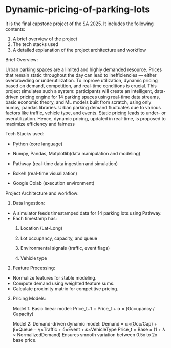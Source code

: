 # Dynamic-pricing-of-parking-lots
It is the final capstone project of the SA 2025. It includes the following contents:
1. A brief overview of the project
2. The tech stacks used
3. A detailed explanation of the project architecture and workflow

Brief Overview:

Urban parking spaces are a limited and highly demanded resource. Prices that remain static
throughout the day can lead to inefficiencies — either overcrowding or underutilization.
To improve utilization, dynamic pricing based on demand, competition, and real-time
conditions is crucial.
This project simulates such a system: participants will create an intelligent, data-driven
pricing engine for 14 parking spaces using real-time data streams, basic economic theory,
and ML models built from scratch, using only numpy, pandas libraries.
Urban parking demand fluctuates due to various factors like traffic, vehicle type, and events. Static pricing leads to under- or overutilization. Hence, dynamic pricing, updated in real-time, is proposed to maximize efficiency and fairness

Tech Stacks used:

+ Python (core language)

+ Numpy, Pandas, Matplotlib(data manipulation and modeling)

+ Pathway (real-time data ingestion and simulation)

+ Bokeh (real-time visualization)

+ Google Colab (execution environment)

Project Architecture and workflow:

1. Data Ingestion:
+ A simulator feeds timestamped data for 14 parking lots using Pathway.
+ Each timestamp has:
    1. Location (Lat-Long)

    2. Lot occupancy, capacity, and queue

    3. Environmental signals (traffic, event flags)

    4. Vehicle type

2. Feature Processing:

+ Normalize features for stable modeling.
+ Compute demand using weighted feature sums.
+ Calculate proximity matrix for competitive pricing.

3. Pricing Models:

    Model 1:
    Basic linear model:
    Price_t+1 = Price_t + α × (Occupancy / Capacity)

    Model 2:
    Demand-driven dynamic model:
    Demand = α×(Occ/Cap) + β×Queue − γ×Traffic + δ×Event + ε×VehicleType
    Price_t = Base × (1 + λ × NormalizedDemand)
    Ensures smooth variation between 0.5x to 2x base price.


